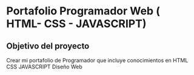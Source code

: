 # Portafolio Programador Web ( HTML- CSS - JAVASCRIPT) 

## Objetivo del proyecto 
Crear mi portafolio de Programador que incluye conocimientos en HTML CSS JAVASCRIPT Diseño Web 


